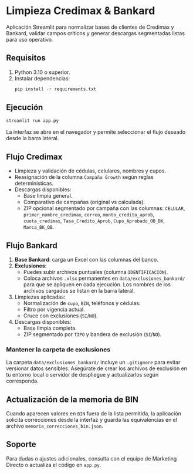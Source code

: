 # Limpieza Credimax & Bankard

Aplicación Streamlit para normalizar bases de clientes de Credimax y Bankard,
validar campos críticos y generar descargas segmentadas listas para uso
operativo.

## Requisitos

1. Python 3.10 o superior.
2. Instalar dependencias:
   ```bash
   pip install -r requirements.txt
   ```

## Ejecución

```bash
streamlit run app.py
```

La interfaz se abre en el navegador y permite seleccionar el flujo deseado
desde la barra lateral.

## Flujo Credimax

* Limpieza y validación de cédulas, celulares, nombres y cupos.
* Reasignación de la columna `Campaña Growth` según reglas determinísticas.
* Descargas disponibles:
  * Base limpia general.
  * Comparativo de campañas (original vs calculada).
  * ZIP opcional segmentado por campaña con las columnas:
    `CELULAR`, `primer_nombre_credimax`, `correo`, `monto_credito_aprob`,
    `cuota_credimax`, `Tasa_Credito_Aprob`, `Cupo_Aprobado_OB_BK`,
    `Marca_BK_OB`.

## Flujo Bankard

1. **Base Bankard**: carga un Excel con las columnas del banco.
2. **Exclusiones**:
   * Puedes subir archivos puntuales (columna `IDENTIFICACION`).
   * Coloca archivos `.xlsx` permanentes en `data/exclusiones_bankard/` para
     que se apliquen en cada ejecución. Los nombres de los archivos cargados
     se listan en la barra lateral.
3. Limpiezas aplicadas:
   * Normalización de `cupo`, `BIN`, teléfonos y cédulas.
   * Filtro por vigencia actual.
   * Cruce con exclusiones (`SI`/`NO`).
4. Descargas disponibles:
   * Base limpia completa.
   * ZIP segmentado por `TIPO` y bandera de exclusión (`SI`/`NO`).

### Mantener la carpeta de exclusiones

La carpeta `data/exclusiones_bankard/` incluye un `.gitignore` para evitar
versionar datos sensibles. Asegúrate de crear los archivos de exclusión en tu
entorno local o servidor de despliegue y actualizarlos según corresponda.

## Actualización de la memoria de BIN

Cuando aparecen valores en `BIN` fuera de la lista permitida, la aplicación
solicita correcciones desde la interfaz y guarda las equivalencias en el archivo
`memoria_correcciones_bin.json`.

## Soporte

Para dudas o ajustes adicionales, consulta con el equipo de Marketing Directo o
actualiza el código en `app.py`.
